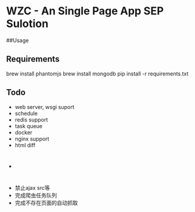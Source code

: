 # WZC - An Single Page App SEP Sulotion

##Usage



## Requirements

brew install phantomjs
brew install mongodb
pip install -r requirements.txt

## Todo

- web server, wsgi suport
- schedule
- redis support
- task queue
- docker
- nginx support
- html diff
- #
- 禁止ajax src等
- 完成爬虫任务队列
- 完成不存在页面的自动抓取
